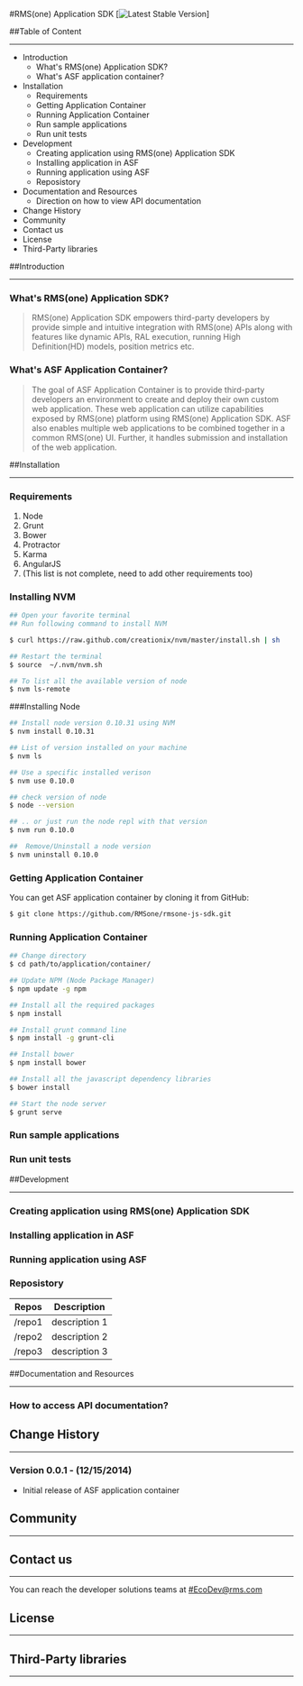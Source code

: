 #RMS(one) Application SDK
[![Latest Stable Version](http://img.shields.io/badge/Latest%20Stable-0.0.1-blue.svg)]

##Table of Content
***
+ Introduction
    + What's RMS(one) Application SDK?
    + What's ASF application container?
+ Installation
    + Requirements
    + Getting Application Container
    + Running Application Container
    + Run sample applications
    + Run unit tests
+ Development
    + Creating application using RMS(one) Application SDK
    + Installing application in ASF
    + Running application using ASF
    + Reposistory
+ Documentation and Resources
    + Direction on how to view API documentation
+ Change History
+ Community
+ Contact us
+ License
+ Third-Party libraries

##Introduction
***
### What's RMS(one) Application SDK?
> RMS(one) Application SDK empowers third-party developers by provide simple and intuitive integration with RMS(one) APIs along with features like dynamic APIs, RAL execution, running High Definition(HD) models, position metrics etc.

### What's ASF Application Container?
> The goal of ASF Application Container is to provide third-party developers an environment to create and deploy their own  custom web application. These web application can utilize capabilities exposed by RMS(one) platform using RMS(one) Application SDK. ASF also enables multiple web applications to be combined together in a common RMS(one) UI. Further, it handles submission and installation of the web application.   

##Installation
***
### Requirements
1. Node
2. Grunt
3. Bower
4. Protractor
5. Karma
6. AngularJS
7. (This list is not complete, need to add other requirements too)

### Installing NVM

```sh
## Open your favorite terminal
## Run following command to install NVM

$ curl https://raw.github.com/creationix/nvm/master/install.sh | sh

## Restart the terminal
$ source  ~/.nvm/nvm.sh

## To list all the available version of node
$ nvm ls-remote
```
###Installing Node

```sh
## Install node version 0.10.31 using NVM
$ nvm install 0.10.31

## List of version installed on your machine
$ nvm ls

## Use a specific installed verison
$ nvm use 0.10.0

## check version of node
$ node --version

## .. or just run the node repl with that version
$ nvm run 0.10.0

##  Remove/Uninstall a node version
$ nvm uninstall 0.10.0

```
### Getting Application Container
You can get ASF application container by cloning it from GitHub:

```sh
$ git clone https://github.com/RMSone/rmsone-js-sdk.git
```

### Running Application Container
```sh
## Change directory
$ cd path/to/application/container/

## Update NPM (Node Package Manager)
$ npm update -g npm

## Install all the required packages
$ npm install

## Install grunt command line
$ npm install -g grunt-cli

## Install bower
$ npm install bower

## Install all the javascript dependency libraries 
$ bower install

## Start the node server
$ grunt serve
```

### Run sample applications
### Run unit tests


##Development
***
### Creating application using RMS(one) Application SDK
### Installing application in ASF
### Running application using ASF
### Reposistory
|Repos| Description|
| ------------- |:-------------:| 
| /repo1     | description 1 | 
| /repo2     | description 2 | 
| /repo3     | description 3 |

##Documentation and Resources
***
### How to access API documentation?
## Change History
***
### Version 0.0.1 - (12/15/2014)
+ Initial release of ASF application container

## Community
***
## Contact us
***
You can reach the developer solutions teams at <#EcoDev@rms.com>
## License
***
## Third-Party libraries
***
